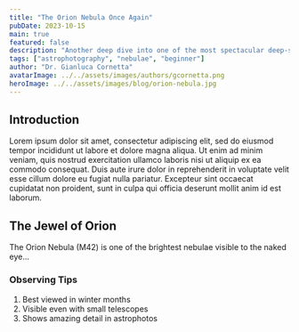 ```yaml
---
title: "The Orion Nebula Once Again"
pubDate: 2023-10-15
main: true
featured: false
description: "Another deep dive into one of the most spectacular deep-sky objects visible from Earth"
tags: ["astrophotography", "nebulae", "beginner"]
author: "Dr. Gianluca Cornetta"
avatarImage: ../../assets/images/authors/gcornetta.png
heroImage: ../../assets/images/blog/orion-nebula.jpg
---
```


## Introduction

Lorem ipsum dolor sit amet, consectetur adipiscing elit, sed do eiusmod tempor incididunt ut labore et dolore magna aliqua. Ut enim ad minim veniam, quis nostrud exercitation ullamco laboris nisi ut aliquip ex ea commodo consequat. Duis aute irure dolor in reprehenderit in voluptate velit esse cillum dolore eu fugiat nulla pariatur. Excepteur sint occaecat cupidatat non proident, sunt in culpa qui officia deserunt mollit anim id est laborum.

## The Jewel of Orion

The Orion Nebula (M42) is one of the brightest nebulae visible to the naked eye...

### Observing Tips

1. Best viewed in winter months
2. Visible even with small telescopes
3. Shows amazing detail in astrophotos


